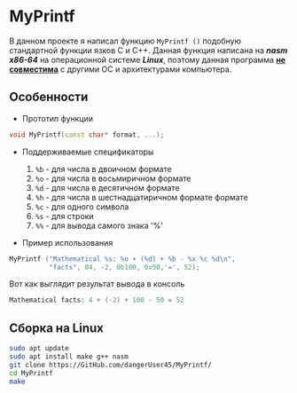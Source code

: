 # MyPrintf

В данном проекте я написал функцию
```MyPrintf ()```
подобную стандартной функции  язков C и C++. Данная функция написана на ***nasm x86-64*** на операционной системе ***Linux***, поэтому данная программа <u>**не совместима**</u> с другими ОС и архитектурами компьютера.

## Особенности
* Прототип функции
```cpp
void MyPrintf(const char* format, ...);
```

* Поддерживаемые спецификаторы
    1. ```%b``` - для числа в двоичном формате
    2. ```%o``` - для числа в восьмиричном формате
    3. ```%d``` - для числа в десятичном формате
    4. ```%h``` - для числа в шестнадцатиричном формате формате
    5. ```%c``` - для одного символа
    6. ```%s``` - для строки
    7. ```%%``` - для вывода самого знака '%'


* Пример использования
```cpp
MyPrintf ("Mathematical %s: %o + (%d) + %b - %x %c %d\n",
          "facts", 04, -2, 0b100, 0x50,'=', 52);
```

Вот как выглядит результат вывода в консоль

```cpp
Mathematical facts: 4 + (-2) + 100 - 50 = 52
```
## Сборка на Linux
```bash
sudo apt update
sudo apt install make g++ nasm
git clone https://GitHub.com/dangerUser45/MyPrintf/
cd MyPrintf
make
```
